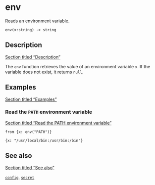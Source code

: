 # env

Reads an environment variable.

```tql
env(x:string) -> string
```

## Description

[Section titled “Description”](#description)

The `env` function retrieves the value of an environment variable `x`. If the variable does not exist, it returns `null`.

## Examples

[Section titled “Examples”](#examples)

### Read the `PATH` environment variable

[Section titled “Read the PATH environment variable”](#read-the-path-environment-variable)

```tql
from {x: env("PATH")}
```

```tql
{x: "/usr/local/bin:/usr/bin:/bin"}
```

## See also

[Section titled “See also”](#see-also)

[`config`](/reference/functions/config), [`secret`](/reference/functions/secret)